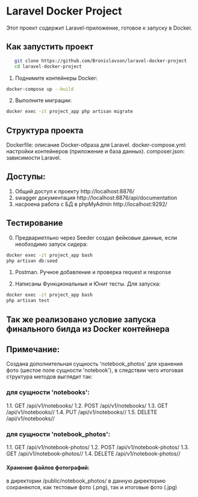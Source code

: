 # Laravel Docker Project

Этот проект содержит Laravel-приложение, готовое к запуску в Docker.

## Как запустить проект

```bash
   git clone https://github.com/Bronislavson/laravel-docker-project
   cd laravel-docker-project
```

1. Поднимите контейнеры Docker:
```bash
docker-compose up --build
```

2. Выполните миграции:
```bash
docker exec -it project_app php artisan migrate
```

## Структура проекта
Dockerfile: описание Docker-образа для Laravel.
docker-compose.yml: настройки контейнеров (приложение и база данных).
composer.json: зависимости Laravel.


## Доступы:

1. Общий доступ к проекту http://localhost:8876/
2. swagger документация http://localhost:8876/api/documentation
3. насроена работа с БД в phpMyAdmin http://localhost:9292/

## Тестирование

0. Предвариетльно через Seeder создал фейковые данные,
если необходимо запуск сидера:

```bash
docker exec -it project_app bash
php artisan db:seed
```

1. Postman. Ручное добавление и проверка request и response

2. Написаны Функциональные и Юнит тесты. Для запуска:

```bash
docker exec -it project_app bash
php artisan test
```

## Так же реализовано условие запуска финального билда из Docker контейнера

## Примечание:

Создана дополнительная сущность 'notebook_photos' для хранения
фото (шестое поле сущности 'notebook'), в следствии чего итоговая структура
методов выглядит так:

### для сущности 'notebooks':
1.1. GET /api/v1/notebooks/
1.2. POST /api/v1/notebooks/
1.3. GET /api/v1/notebooks/<id>/
1.4. PUT /api/v1/notebooks/<id>/
1.5. DELETE /api/v1/notebooks/<id>/

### для сущности 'notebook_photos':
1.1. GET /api/v1/notebook-photos/
1.2. POST /api/v1/notebook-photos/
1.3. GET /api/v1/notebook-photos/<id>/
1.4. DELETE /api/v1/notebook-photos/<id>/

#### Хранение файлов фотографий:
в директории /public/notebook_photos/
в данную директорию сохраняются, как тестовые фото (.png),
так и итоговые фото (.jpg)